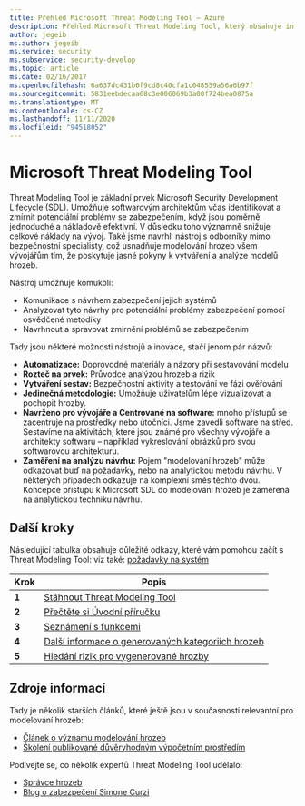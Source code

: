 ```yaml
---
title: Přehled Microsoft Threat Modeling Tool – Azure
description: Přehled Microsoft Threat Modeling Tool, který obsahuje informace o tom, jak začít s nástrojem, včetně procesu modelování hrozeb.
author: jegeib
ms.author: jegeib
ms.service: security
ms.subservice: security-develop
ms.topic: article
ms.date: 02/16/2017
ms.openlocfilehash: 6a637dc431b0f9cd8c40cfa1c048559a56a6b97f
ms.sourcegitcommit: 5831eebdecaa68c3e006069b3a00f724bea0875a
ms.translationtype: MT
ms.contentlocale: cs-CZ
ms.lasthandoff: 11/11/2020
ms.locfileid: "94518052"
---
```

# <a name="microsoft-threat-modeling-tool"></a>Microsoft Threat Modeling Tool

Threat Modeling Tool je základní prvek Microsoft Security Development Lifecycle (SDL). Umožňuje softwarovým architektům včas identifikovat a zmírnit potenciální problémy se zabezpečením, když jsou poměrně jednoduché a nákladově efektivní. V důsledku toho významně snižuje celkové náklady na vývoj. Také jsme navrhli nástroj s odborníky mimo bezpečnostní specialisty, což usnadňuje modelování hrozeb všem vývojářům tím, že poskytuje jasné pokyny k vytváření a analýze modelů hrozeb. 

Nástroj umožňuje komukoli:

* Komunikace s návrhem zabezpečení jejich systémů
* Analyzovat tyto návrhy pro potenciální problémy zabezpečení pomocí osvědčené metodiky
* Navrhnout a spravovat zmírnění problémů se zabezpečením

Tady jsou některé možnosti nástrojů a inovace, stačí jenom pár názvů:

* **Automatizace:** Doprovodné materiály a názory při sestavování modelu
* **Rozteč na prvek:** Průvodce analýzou hrozeb a rizik
* **Vytváření sestav:** Bezpečnostní aktivity a testování ve fázi ověřování
* **Jedinečná metodologie:** Umožňuje uživatelům lépe vizualizovat a pochopit hrozby.
* **Navrženo pro vývojáře a Centrované na software:** mnoho přístupů se zacentruje na prostředky nebo útočníci. Jsme zavedli software na střed. Sestavíme na aktivitách, které jsou známé pro všechny vývojáře a architekty softwaru – například vykreslování obrázků pro svou softwarovou architekturu.
* **Zaměření na analýzu návrhu:** Pojem "modelování hrozeb" může odkazovat buď na požadavky, nebo na analytickou metodu návrhu. V některých případech odkazuje na komplexní směs těchto dvou. Koncepce přístupu k Microsoft SDL do modelování hrozeb je zaměřená na analytickou techniku návrhu.

## <a name="next-steps"></a>Další kroky

Následující tabulka obsahuje důležité odkazy, které vám pomohou začít s Threat Modeling Tool: viz také: [požadavky na systém](threat-modeling-tool-releases.md)

| Krok  | Popis                                                                                   |
| ----- | --------------------------------------------------------------------------------------------- |
| **1** | [Stáhnout Threat Modeling Tool](https://aka.ms/threatmodelingtool)                                |
| **2** | [Přečtěte si Úvodní příručku](threat-modeling-tool-getting-started.md)    |
| **3** | [Seznámení s funkcemi](threat-modeling-tool-feature-overview.md)   |
| **4** | [Další informace o generovaných kategoriích hrozeb](threat-modeling-tool-threats.md)   |
| **5** | [Hledání rizik pro vygenerované hrozby](threat-modeling-tool-mitigations.md) |

## <a name="resources"></a>Zdroje informací

Tady je několik starších článků, které ještě jsou v současnosti relevantní pro modelování hrozeb:

* [Článek o významu modelování hrozeb](/archive/msdn-magazine/2009/january/security-briefs-getting-started-with-the-sdl-threat-modeling-tool)
* [Školení publikované důvěryhodným výpočetním prostředím](https://www.microsoft.com/download/details.aspx?id=16420)

Podívejte se, co několik expertů Threat Modeling Tool udělalo:

* [Správce hrozeb](https://simoneonsecurity.com/threatsmanagersetup-v1-5-10/)
* [Blog o zabezpečení Simone Curzi](https://simoneonsecurity.com/)